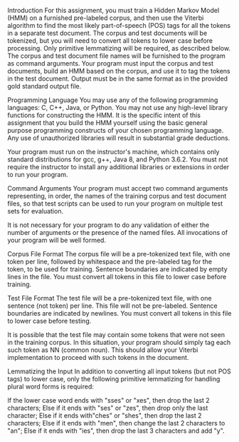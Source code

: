 Introduction
For this assignment, you must train a Hidden Markov Model (HMM) on a furnished pre-labeled corpus, and then use the Viterbi algorithm to find the most likely part-of-speech (POS) tags for all the tokens in a separate test document. The corpus and test documents will be tokenized, but you will need to convert all tokens to lower case before processing.  Only primitive lemmatizing will be required, as described below. The corpus and test document file names will be furnished to the program as command arguments. Your program must input the corpus and test documents, build an HMM based on the corpus, and use it to tag the tokens in the test document.  Output must be in the same format as in the provided gold standard output file.

Programming Language
You may use any of the following programming languages:  C, C++, Java, or Python.  You may not use any high-level library functions for constructing the HMM. It is the specific intent of this assignment that you build the HMM yourself using the basic general purpose programming constructs of your chosen programming language. Any use of unauthorized libraries will result in substantial grade deductions.

Your program must run on the instructor's machine, which contains only standard distributions for gcc, g++, Java 8, and Python 3.6.2. You must not require the instructor to install any additional libraries or extensions in order to run your program.

Command Arguments
Your program must accept two command arguments representing, in order, the names of the training corpus and test document files, so that test scripts can be used to run your program on multiple test sets for evaluation.

It is not necessary for your program to do any validation of either the number of arguments or the presence of the named files.  All invocations of your program will be well formed.

Corpus File Format
The corpus file will be a pre-tokenized text file, with one token per line, followed by whitespace and the pre-labeled tag for the token, to be used for training.  Sentence boundaries are indicated by empty lines in the file. You must convert all tokens in this file to lower case before training.

Test File Format
The test file will be a pre-tokenized text file, with one sentence (not token) per line. This file will not be pre-labeled.  Sentence boundaries are indicated by newlines. You must convert all tokens in this file to lower case before testing.

It is possible that the test file may contain some tokens that were not seen in the training corpus.  In this situation, your program should simply tag each such token as NN (common noun). This should allow your Viterbi implementation to proceed with such tokens in the document.

Lemmatizing the Input
In addition to converting all input tokens (but not POS tags) to lower case, only the following primitive lemmatizing for handling plural word forms is required:

If the lower case word ends with "sses" or "xes", then drop the last 2 characters;
Else if it ends with "ses" or "zes", then drop only the last character;
Else if it ends with"ches" or "shes", then drop the last 2 characters;
Else if it ends with "men", then change the last 2 characters to "an";
Else if it ends with "ies", then drop the last 3 characters and add "y".
